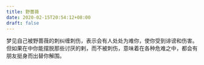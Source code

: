 ```yaml
---
title: 野蔷薇
date: 2020-02-15T20:54:12+08:00
draft: false
---
```


梦见自己被野蔷薇的刺纠缠刺伤，表示会有人处处为难你，使你受到诽谤和伤害。<br>
但如果在中你能摆脱那些讨厌的剌，而不被刺伤，意味着在各种危难之中，都会有朋友挺身而出替你解围。<br>
